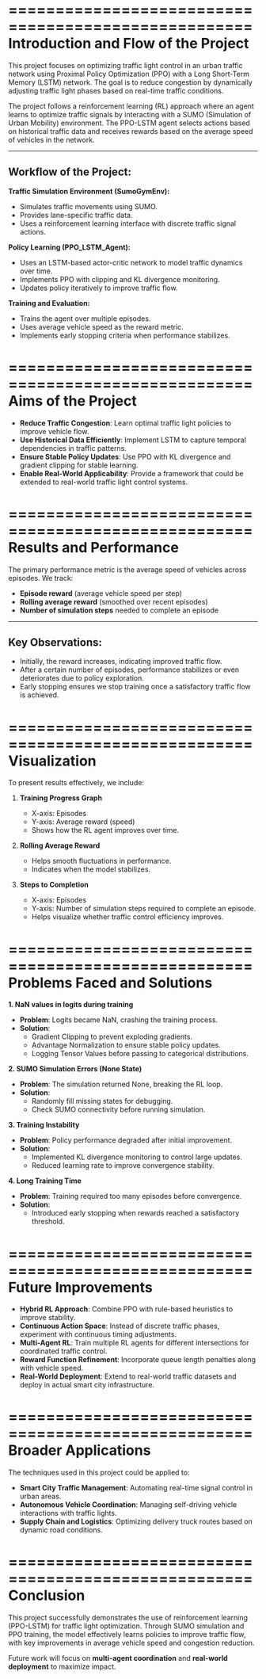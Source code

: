 ====================================================
         Introduction and Flow of the Project
====================================================

This project focuses on optimizing traffic light control in an urban traffic 
network using Proximal Policy Optimization (PPO) with a Long Short-Term 
Memory (LSTM) network. The goal is to reduce congestion by dynamically 
adjusting traffic light phases based on real-time traffic conditions.

The project follows a reinforcement learning (RL) approach where an agent 
learns to optimize traffic signals by interacting with a SUMO (Simulation of 
Urban Mobility) environment. The PPO-LSTM agent selects actions based on 
historical traffic data and receives rewards based on the average speed of 
vehicles in the network.

----------------------------------------------------
Workflow of the Project:
----------------------------------------------------

**Traffic Simulation Environment (SumoGymEnv):**
- Simulates traffic movements using SUMO.
- Provides lane-specific traffic data.
- Uses a reinforcement learning interface with discrete traffic signal actions.

**Policy Learning (PPO_LSTM_Agent):**
- Uses an LSTM-based actor-critic network to model traffic dynamics over time.
- Implements PPO with clipping and KL divergence monitoring.
- Updates policy iteratively to improve traffic flow.

**Training and Evaluation:**
- Trains the agent over multiple episodes.
- Uses average vehicle speed as the reward metric.
- Implements early stopping criteria when performance stabilizes.

====================================================
                Aims of the Project
====================================================

- **Reduce Traffic Congestion**: Learn optimal traffic light policies to 
  improve vehicle flow.
- **Use Historical Data Efficiently**: Implement LSTM to capture temporal 
  dependencies in traffic patterns.
- **Ensure Stable Policy Updates**: Use PPO with KL divergence and gradient 
  clipping for stable learning.
- **Enable Real-World Applicability**: Provide a framework that could be 
  extended to real-world traffic light control systems.

====================================================
          Results and Performance
====================================================

The primary performance metric is the average speed of vehicles across episodes. 
We track:

- **Episode reward** (average vehicle speed per step)
- **Rolling average reward** (smoothed over recent episodes)
- **Number of simulation steps** needed to complete an episode

----------------------------------------------------
Key Observations:
----------------------------------------------------
- Initially, the reward increases, indicating improved traffic flow.
- After a certain number of episodes, performance stabilizes or even 
  deteriorates due to policy exploration.
- Early stopping ensures we stop training once a satisfactory traffic flow 
  is achieved.

====================================================
               Visualization
====================================================

To present results effectively, we include:

1. **Training Progress Graph**
   - X-axis: Episodes
   - Y-axis: Average reward (speed)
   - Shows how the RL agent improves over time.

2. **Rolling Average Reward**
   - Helps smooth fluctuations in performance.
   - Indicates when the model stabilizes.

3. **Steps to Completion**
   - X-axis: Episodes
   - Y-axis: Number of simulation steps required to complete an episode.
   - Helps visualize whether traffic control efficiency improves.

====================================================
       Problems Faced and Solutions
====================================================

**1. NaN values in logits during training**
   - **Problem**: Logits became NaN, crashing the training process.
   - **Solution**:
     - Gradient Clipping to prevent exploding gradients.
     - Advantage Normalization to ensure stable policy updates.
     - Logging Tensor Values before passing to categorical distributions.

**2. SUMO Simulation Errors (None State)**
   - **Problem**: The simulation returned None, breaking the RL loop.
   - **Solution**:
     - Randomly fill missing states for debugging.
     - Check SUMO connectivity before running simulation.

**3. Training Instability**
   - **Problem**: Policy performance degraded after initial improvement.
   - **Solution**:
     - Implemented KL divergence monitoring to control large updates.
     - Reduced learning rate to improve convergence stability.

**4. Long Training Time**
   - **Problem**: Training required too many episodes before convergence.
   - **Solution**:
     - Introduced early stopping when rewards reached a satisfactory threshold.

====================================================
       Future Improvements
====================================================

- **Hybrid RL Approach**: Combine PPO with rule-based heuristics to improve 
  stability.
- **Continuous Action Space**: Instead of discrete traffic phases, experiment 
  with continuous timing adjustments.
- **Multi-Agent RL**: Train multiple RL agents for different intersections 
  for coordinated traffic control.
- **Reward Function Refinement**: Incorporate queue length penalties along 
  with vehicle speed.
- **Real-World Deployment**: Extend to real-world traffic datasets and deploy 
  in actual smart city infrastructure.

====================================================
        Broader Applications
====================================================

The techniques used in this project could be applied to:

- **Smart City Traffic Management**: Automating real-time signal control 
  in urban areas.
- **Autonomous Vehicle Coordination**: Managing self-driving vehicle 
  interactions with traffic lights.
- **Supply Chain and Logistics**: Optimizing delivery truck routes based 
  on dynamic road conditions.

====================================================
               Conclusion
====================================================

This project successfully demonstrates the use of reinforcement learning 
(PPO-LSTM) for traffic light optimization. Through SUMO simulation and 
PPO training, the model effectively learns policies to improve traffic flow, 
with key improvements in average vehicle speed and congestion reduction. 

Future work will focus on **multi-agent coordination** and **real-world 
deployment** to maximize impact.
